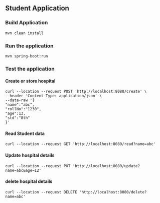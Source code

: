 ## Student Application

### Build Application
    mvn clean install

### Run the application
    mvn spring-boot:run

### Test the application

#### Create or store hospital
    curl --location --request POST 'http://localhost:8080/create' \
    --header 'Content-Type: application/json' \
    --data-raw '{
    "name":"abc",
    "rollNo":"1230",
    "age":13,
    "std":"8th"
    }'

#### Read Student data
    curl --location --request GET 'http://localhost:8080/read?name=abc'

#### Update hospital details

    curl --location --request PUT 'http://localhost:8080/update?name=abc&age=12'

#### delete hospital details
    curl --location --request DELETE 'http://localhost:8080/delete?name=abc'